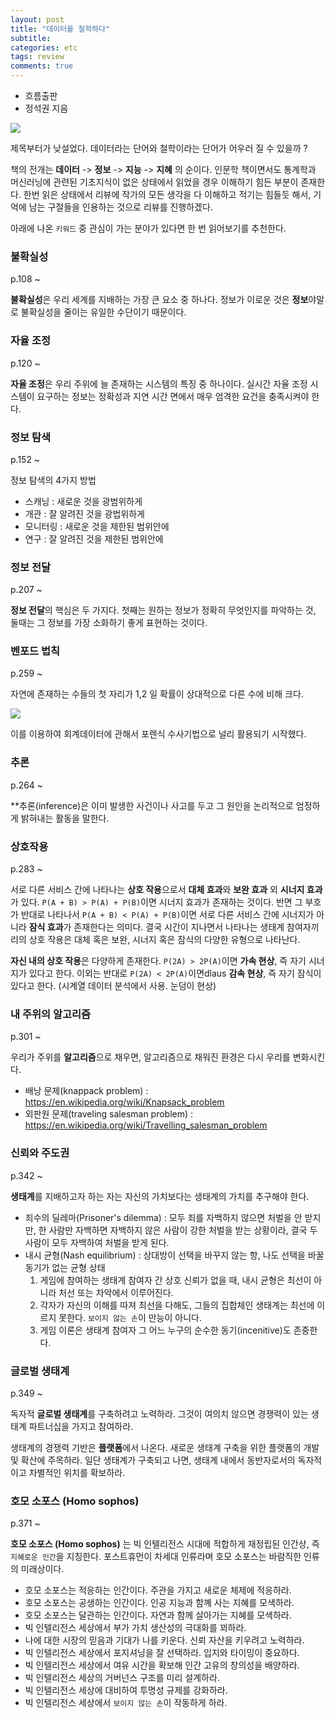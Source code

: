 ```yaml
---
layout: post
title: "데이터를 철학하다"
subtitle:  
categories: etc
tags: review
comments: true
---
```


- 흐름출판
- 정석권 지음 

![](https://raw.githubusercontent.com/DevStarSJ/Study/master/Blog/Review/Books/image/data.philosophy.jpg)

제목부터가 낮설었다. 데이터라는 단어와 철학이라는 단어가 어우러 질 수 있을까 ?

책의 전개는 **데이터** -> **정보** -> **지능** -> **지혜** 의 순이다.
인문학 책이면서도 통계학과 머신러닝에 관련된 기초지식이 없은 상태에서 읽었을 경우 이해하기 힘든 부분이 존재한다.
한번 읽은 상태에서 리뷰에 작가의 모든 생각을 다 이해하고 적기는 힘들듯 해서, 기억에 남는 구절들을 인용하는 것으로 리뷰를 진행하겠다.  

아래에 나온 `키워드` 중 관심이 가는 분야가 있다면 한 번 읽어보기를 추천한다.

### 불확실성

p.108 ~  

**불확실성**은 우리 세계를 지배하는 가장 큰 요소 중 하나다. 정보가 이로운 것은 **정보**야말로 불확실성을 줄이는 유일한 수단이기 때문이다.  

### 자율 조정

p.120 ~

**자율 조정**은 우리 주위에 늘 존재하는 시스템의 특징 중 하나이다. 실시간 자율 조정 시스템이 요구하는 정보는 정확성과 지연 시간 면에서 매우 엄격한 요건을 충족시켜야 한다.

### 정보 탐색

p.152 ~

정보 탐색의 4가지 방법
- 스캐닝 : 새로운 것을 광범위하게
- 개관 : 잘 알려진 것을 광법위하게
- 모니터링 : 새로운 것을 제한된 범위안에
- 연구 : 잘 알려진 것을 제한된 범위안에

### 정보 전달

p.207 ~

**정보 전달**의 핵심은 두 가지다. 첫째는 원하는 정보가 정확히 무엇인지를 파악하는 것, 둘때는 그 정보를 가장 소화하기 좋게 표현하는 것이다.

### 벤포드 법칙

p.259 ~ 

자연에 존재하는 수들의 첫 자리가 1,2 일 확률이 상대적으로 다른 수에 비해 크다.

![](https://raw.githubusercontent.com/DevStarSJ/Study/master/Blog/Review/Books/image/benford.png)

이를 이용하여 회계데이터에 관해서 포렌식 수사기법으로 널리 활용되기 시작했다.

### 추론

p.264 ~

**추론(inference)은 이미 발생한 사건이나 사고를 두고 그 원인을 논리적으로 엄정하게 밝혀내는 활동을 말한다.

### 상호작용

p.283 ~

서로 다른 서비스 간에 나타나는 **상호 작용**으로서 **대체 효과**와 **보완 효과** 외 **시너지 효과**가 있다. `P(A + B) > P(A) + P(B)`이면 시너지 효과가 존재하는 것이다. 반면 그 부호가 반대로 나타나서 `P(A + B) < P(A) + P(B)`이면 서로 다른 서비스 간에 시너지가 아니라 **잠식 효과**가 존재한다는 의미다. 결국 시간이 지나면서 나타나는 생태계 참여자끼리의 상호 작용은 대체 혹은 보완, 시너지 혹은 잠식의 다양한 유형으로 나타난다.

**자신 내의 상호 작용**은 다양하게 존재한다. `P(2A) > 2P(A)`이면 **가속 현상**, 즉 자기 시너지가 있다고 한다. 이외는 반대로 `P(2A) < 2P(A)`이면dlaus **감속 현상**, 즉 자기 잠식이 있다고 한다. (시계열 데이터 분석에서 사용. 눈덩이 현상)

### 내 주위의 알고리즘

p.301 ~

우리가 주위를 **알고리즘**으로 채우면, 알고리즘으로 채워진 환경은 다시 우리를 변화시킨다.

- 배낭 문제(knappack problem) : <https://en.wikipedia.org/wiki/Knapsack_problem>
- 외판원 문제(traveling salesman problem) : <https://en.wikipedia.org/wiki/Travelling_salesman_problem>

### 신뢰와 주도권

p.342 ~

**생태계**를 지배하고자 하는 자는 자신의 가치보다는 생태계의 가치를 추구해야 한다.

- 죄수의 딜레마(Prisoner's dilemma) : 모두 죄를 자백하지 않으면 처벌을 안 받지만, 한 사람만 자백하면 자백하지 않은 사람이 강한 처벌을 받는 상황이라, 결국 두 사람이 모두 자백하여 처벌을 받게 된다.
- 내시 균형(Nash equilibrium) : 상대방이 선택을 바꾸지 않는 항, 나도 선택을 바꿀 동기가 없는 균형 상태
  1. 게임에 참여하는 생태계 참여자 간 상호 신뢰가 없을 때, 내시 균형은 최선이 아니라 처선 또는 차악에서 이루어진다.
  2. 각자가 자신의 이해를 따져 최선을 다해도, 그들의 집합체인 생태계는 최선에 이르지 못한다. `보이지 않는 손`이 만능이 아니다.
  3. 게임 이론은 생태계 참여자 그 어느 누구의 순수한 동기(incenitive)도 존중한다.

### 글로벌 생태계

p.349 ~

독자적 **글로벌 생태계**를 구축하려고 노력하라. 그것이 여의치 않으면 경쟁력이 있는 생태계 파트너십을 가지고 참여하라.

생태계의 경쟁력 기반은 **플랫폼**에서 나온다. 새로운 생태계 구축을 위한 플랫폼의 개발 및 확산에 주목하라. 일단 생태계가 구축되고 나면, 생태계 내에서 동반자로서의 독자적이고 차별적인 위치를 확보하라.

### 호모 소포스 (Homo sophos)

p.371 ~

**호모 소포스 (Homo sophos)** 는 빅 인텔리전스 시대에 적합하게 재정립된 인간상, 즉 `지혜로운 인간`을 지칭한다. 포스트휴먼이 차세대 인류라며 호모 소포스는 바람직한 인류의 미래상이다.

- 호모 소포스는 적응하는 인간이다. 주관을 가지고 새로운 체제에 적응하라.
- 호모 소포스는 공생하는 인간이다. 인공 지능과 함꼐 사는 지혜를 모색하라.
- 호모 소포스는 달관하는 인간이다. 자연과 함께 살아가는 지혜를 모색하라.
- 빅 인텔리전스 세상에서 부가 가치 생산성의 극대화를 꾀하라.
- 나에 대한 시장의 믿음과 기대가 나를 키운다. 신뢰 자산을 키우려고 노력하라.
- 빅 인텔리전스 세상에서 포지셔닝을 잘 선택하라. 입지와 타이밍이 중요하다.
- 빅 인텔리전스 세상에서 여유 시간을 확보해 인간 고유의 창의성을 배양하라.
- 빅 인텔리전스 세상의 거버넌스 구조를 미리 설계하라.
- 빅 인텔리전스 세상에 대비하여 투명성 규제를 강화하라.
- 빅 인텔리전스 세상에서 `보이지 않는 손`이 작동하게 하라.